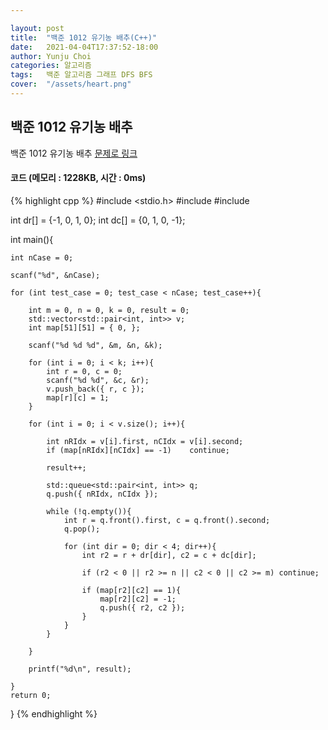 ```yaml
---

layout: post
title:  "백준 1012 유기농 배추(C++)"
date:   2021-04-04T17:37:52-18:00
author: Yunju Choi
categories: 알고리즘
tags:	백준 알고리즘 그래프 DFS BFS
cover:  "/assets/heart.png"
---
```


## 백준 1012 유기농 배추

백준 1012 유기농 배추 [문제로 링크][유기농배추]



#### 코드 (메모리 : 1228KB, 시간 : 0ms)

{% highlight cpp %}
#include <stdio.h>
#include <queue>
#include <vector>

int dr[] = {-1, 0, 1, 0};
int dc[] = {0, 1, 0, -1};

int main(){

	int nCase = 0;
	
	scanf("%d", &nCase);
	
	for (int test_case = 0; test_case < nCase; test_case++){
	
		int m = 0, n = 0, k = 0, result = 0;
		std::vector<std::pair<int, int>> v;
		int map[51][51] = { 0, };
	
		scanf("%d %d %d", &m, &n, &k);
	
		for (int i = 0; i < k; i++){
			int r = 0, c = 0;
			scanf("%d %d", &c, &r);
			v.push_back({ r, c });
			map[r][c] = 1;
		}
	
		for (int i = 0; i < v.size(); i++){
	
			int nRIdx = v[i].first, nCIdx = v[i].second;
			if (map[nRIdx][nCIdx] == -1)	continue;
	
			result++;
	
			std::queue<std::pair<int, int>> q;
			q.push({ nRIdx, nCIdx });
	
			while (!q.empty()){
				int r = q.front().first, c = q.front().second;
				q.pop();
	
				for (int dir = 0; dir < 4; dir++){
					int r2 = r + dr[dir], c2 = c + dc[dir];
	
					if (r2 < 0 || r2 >= n || c2 < 0 || c2 >= m)	continue;
	
					if (map[r2][c2] == 1){
						map[r2][c2] = -1;
						q.push({ r2, c2 });
					}
				}
			}
	
		}
	
		printf("%d\n", result);
	
	}
	return 0;
}
{% endhighlight %}

[유기농배추]: https://www.acmicpc.net/problem/1012